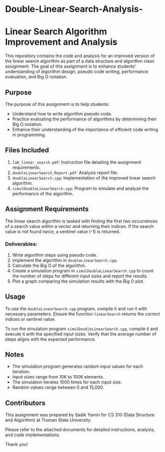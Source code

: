 # Double-Linear-Search-Analysis-

# Linear Search Algorithm Improvement and Analysis

This repository contains the code and analysis for an improved version of the linear search algorithm as part of a data structure and algorithm class assignment. The goal of this assignment is to enhance students' understanding of algorithm design, pseudo code writing, performance evaluation, and Big O notation.

## Purpose

The purpose of this assignment is to help students:

- Understand how to write algorithm pseudo code.
- Practice evaluating the performance of algorithms by determining their Big O notation.
- Enhance their understanding of the importance of efficient code writing in programming.

## Files Included

1. `lab_linear_search.pdf`: Instruction file detailing the assignment requirements.
2. `doubleLinearSearch_Report.pdf`: Analysis report file.
3. `doubleLinearSearch.cpp`: Implementation of the improved linear search algorithm.
4. `simulDoubleLinearSearch.cpp`: Program to simulate and analyze the performance of the algorithm.

## Assignment Requirements

The linear search algorithm is tasked with finding the first two occurrences of a search value within a vector and returning their indices. If the search value is not found twice, a sentinel value (-1) is returned.

### Deliverables:

1. Write algorithm steps using pseudo code.
2. Implement the algorithm in `doubleLinearSearch.cpp`.
3. Calculate the Big O of the algorithm.
4. Create a simulation program in `simulDoubleLinearSearch.cpp` to count the number of steps for different input sizes and report the results.
5. Plot a graph comparing the simulation results with the Big O plot.

## Usage

To use the `doubleLinearSearch.cpp` program, compile it and run it with necessary parameters. Ensure the function `linearSearch` returns the correct indices or sentinel value.

To run the simulation program `simulDoubleLinearSearch.cpp`, compile it and execute it with the specified input sizes. Verify that the average number of steps aligns with the expected performance.

## Notes

- The simulation program generates random input values for each iteration.
- Input sizes range from 10K to 100K elements.
- The simulation iterates 1000 times for each input size.
- Random values range between 0 and 15,000.

## Contributors

This assignment was prepared by Sadik Yamin for CS 310 (Data Structure and Algorithm) at Truman State University.

Please refer to the attached documents for detailed instructions, analysis, and code implementations.


Thank you!
